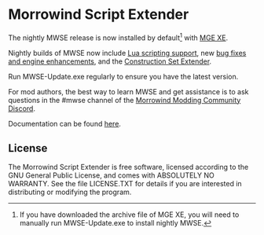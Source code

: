 # Morrowind Script Extender

The nightly MWSE release is now installed by default[^1] with [MGE XE](https://www.nexusmods.com/morrowind/mods/41102).

[^1]: If you have downloaded the archive file of MGE XE, you will need to manually run MWSE-Update.exe to install nightly MWSE.

Nightly builds of MWSE now include [Lua scripting support](https://mwse.github.io/MWSE/guides/introduction/), new [bug fixes and engine enhancements](https://mwse.github.io/MWSE/references/general/patches/), and the [Construction Set Extender](https://mwse.github.io/MWSE/references/general/csse/).  

Run MWSE-Update.exe regularly to ensure you have the latest version.

For mod authors, the best way to learn MWSE and get assistance is to ask questions in the #mwse channel of the [Morrowind Modding Community Discord](https://discord.gg/nTF2PZR).

Documentation can be found [here](https://mwse.github.io/MWSE/).

## License
The Morrowind Script Extender is free software, licensed according to the GNU General Public License, and comes with ABSOLUTELY NO WARRANTY. See the file LICENSE.TXT for details if you are interested in distributing or modifying the program.
